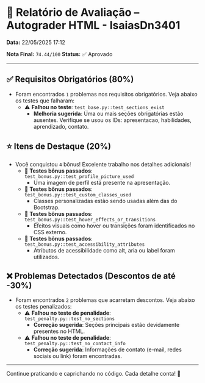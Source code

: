 # 🧪 Relatório de Avaliação – Autograder HTML - IsaiasDn3401

**Data:** 22/05/2025 17:12

**Nota Final:** `74.44/100`
**Status:** ✅ Aprovado

---
## ✅ Requisitos Obrigatórios (80%)
- Foram encontrados `1` problemas nos requisitos obrigatórios. Veja abaixo os testes que falharam:
  - ⚠️ **Falhou no teste**: `test_base.py::test_sections_exist`
    - **Melhoria sugerida**: Uma ou mais seções obrigatórias estão ausentes. Verifique se usou os IDs: apresentacao, habilidades, aprendizado, contato.

## ⭐ Itens de Destaque (20%)
- Você conquistou `4` bônus! Excelente trabalho nos detalhes adicionais!
  - 🌟 **Testes bônus passados**: `test_bonus.py::test_profile_picture_used`
    - Uma imagem de perfil está presente na apresentação.
  - 🌟 **Testes bônus passados**: `test_bonus.py::test_custom_classes_used`
    - Classes personalizadas estão sendo usadas além das do Bootstrap.
  - 🌟 **Testes bônus passados**: `test_bonus.py::test_hover_effects_or_transitions`
    - Efeitos visuais como hover ou transições foram identificados no CSS externo.
  - 🌟 **Testes bônus passados**: `test_bonus.py::test_accessibility_attributes`
    - Atributos de acessibilidade como alt, aria ou label foram utilizados.

## ❌ Problemas Detectados (Descontos de até -30%)
- Foram encontrados `2` problemas que acarretam descontos. Veja abaixo os testes penalizados:
  - ⚠️ **Falhou no teste de penalidade**: `test_penalty.py::test_no_sections`
    - **Correção sugerida**: Seções principais estão devidamente presentes no HTML.
  - ⚠️ **Falhou no teste de penalidade**: `test_penalty.py::test_no_contact_info`
    - **Correção sugerida**: Informações de contato (e-mail, redes sociais ou link) foram encontradas.

---
Continue praticando e caprichando no código. Cada detalhe conta! 💪
